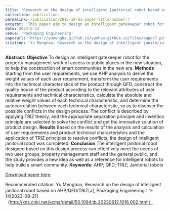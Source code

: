 ```yaml
---
title: "Research on the design of intelligent janitorial robot based on AHP/QFD/TRIZ"
collection: publications
permalink: /publication/2015-10-01-paper-title-number-7
excerpt: 'This paper aim to design an intelligent gatekeeper robot for the property management work of access to public places in the new situation, to help the construction of smart communities in the new era.'
date: 2023-6-13
venue: 'Packaging Engineering'
paperurl: 'https://yumengha.github.io/yumhao.github.io/files/paper7.pdf'
citation: 'Yu Menghao, Research on the design of intelligent janitorial robot based on AHP/QFD/TRIZ[J], Packaging Engineering(2023).'
---
```

**Abstract:** **Objective** To design an intelligent gatekeeper robot for the property management work of access to public places in the new situation, to help the construction of smart communities in the new era.
**Methods** Starting from the user requirements, we use AHP analysis to derive the weight values of each 
user requirement, transform the user requirements into the technical characteristics of the product through 
QFD, construct the quality house of the product according to the relevant attributes of user requirements 
and technical characteristics, calculate the absolute and relative weight values of each technical characteristic, and determine the autocorrelation between each technical characteristic, so as to discover the 
possible conflicts in the design process. The conflict is described by applying TRIZ theory, and the appropriate separation principle and invention principle are selected to solve the conflict and get the innovative solution of product design. **Results** Based on the results of the analysis and calculation of user requirements and product technical characteristics and the application of TRIZ principles to resolve conflicts, the design of intelligent janitorial robot was completed. **Conclusion** The intelligent janitorial robot 
designed based on this design process can effectively meet the needs of two user groups, property management staff and the general public, and the study provides a new idea as well as a reference for intelligent robots to help build a smart community.
**Keywords:** AHP; QFD; TRIZ; Janitorial robots


[Download paper here](https://yumengha.github.io/yumhao.github.io/files/paper7.pdf)

Recommended citation: Yu Menghao, Research on the design of intelligent janitorial robot based on AHP/QFD/TRIZ[J], Packaging Engineering：1-14[2023-09-21]（http://kns.cnki.net/kcms/detail/50.1094.tb.20230612.1016.002.html）
